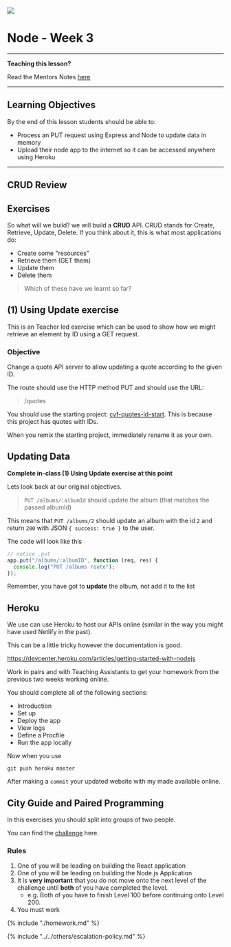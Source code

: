![](https://img.shields.io/badge/status-draft-darkred.svg)

# Node - Week 3

---

**Teaching this lesson?**

Read the Mentors Notes [here](./mentors.md)

---

## Learning Objectives

By the end of this lesson students should be able to:

- Process an PUT request using Express and Node to update data in memory
- Upload their node app to the internet so it can be accessed anywhere using Heroku

---

## CRUD Review

## Exercises

So what will we build? we will build a **CRUD** API. CRUD stands for Create, Retrieve, Update, Delete. If you think about it, this is what most applications do:

- Create some "resources"
- Retrieve them (GET them)
- Update them
- Delete them

> Which of these have we learnt so far?

## (1) Using Update exercise

This is an Teacher led exercise which can be used to show how we might retrieve an element by ID using a GET request.

### Objective

Change a quote API server to allow updating a quote according to the given ID.

The route should use the HTTP method PUT and should use the URL:

> /quotes

You should use the starting project: [cyf-quotes-id-start](https://glitch.com/~cyf-quotes-id-start). This is because this project has quotes with IDs.

When you remix the starting project, immediately rename it as your own.

## Updating Data

**Complete in-class (1) Using Update exercise at this point**

Lets look back at our original objectives.

> `PUT /albums/:albumId` should update the album (that matches the passed albumId)

This means that `PUT /albums/2` should update an album with the id `2` and return `200` with JSON `{ success: true }` to the user.

The code will look like this

```js
// notice .put
app.put("/albums/:albumID", function (req, res) {
  console.log("PUT /albums route");
});
```

Remember, you have got to **update** the album, not add it to the list

## Heroku

We use can use Heroku to host our APIs online (similar in the way you might have used Netlify in the past).

This can be a little tricky however the documentation is good.

https://devcenter.heroku.com/articles/getting-started-with-nodejs

Work in pairs and with Teaching Assistants to get your homework from the previous two weeks working online.

You should complete all of the following sections:

- Introduction
- Set up
- Deploy the app
- View logs
- Define a Procfile
- Run the app locally

Now when you use

```
git push heroku master
```

After making a `commit` your updated website with my made available online.

## City Guide and Paired Programming

In this exercises you should split into groups of two people.

You can find the [challenge](https://github.com/CodeYourFuture/cyf-node-challenges/tree/master/challenge-london-mini-guide) here.

### Rules

1. One of you will be leading on building the React application
2. One of you will be leading on building the Node.js Application
3. It is **very important** that you do not move onto the next level of the challenge until **both** of you have completed the level.
   - e.g. Both of you have to finish Level 100 before continuing onto Level 200.
4. You must work

{% include "./homework.md" %}

{% include "../../others/escalation-policy.md" %}
